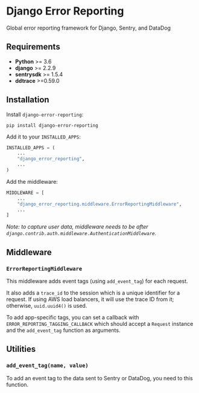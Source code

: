 # Django Error Reporting
Global error reporting framework for Django, Sentry, and DataDog

## Requirements

* **Python** >= 3.6
* **django** >= 2.2.9
* **sentrysdk** >= 1.5.4 
* **ddtrace** >=0.59.0  

## Installation

Install `django-error-reporting`:
```
pip install django-error-reporting
```

Add it to your `INSTALLED_APPS`:
```python
INSTALLED_APPS = (
    ...
    "django_error_reporting",
    ...
)
```

Add the middleware:
```python
MIDDLEWARE = [
    ...
    "django_error_reporting.middleware.ErrorReportingMiddleware",
    ...
]
```
_Note: to capture user data, middleware needs to be after `django.contrib.auth.middleware.AuthenticationMiddleware`._

## Middleware

### `ErrorReportingMiddleware`

This middleware adds event tags (using `add_event_tag`) for each request. 

It also adds a `trace_id` to the session which is a unique identifier for a request. If using AWS load balancers, it will use the trace ID from it; otherwise, `uuid.uuid4()` is used.

To add app-specific tags, you can set a callback with `ERROR_REPORTING_TAGGING_CALLBACK` which should accept a `Request` instance and the `add_event_tag` function as arguments.  

## Utilities

### `add_event_tag(name, value)`

To add an event tag to the data sent to Sentry or DataDog, you need to this function. 
